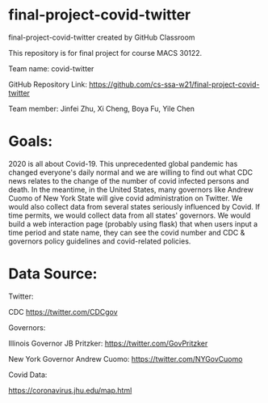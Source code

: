 # final-project-covid-twitter

final-project-covid-twitter created by GitHub Classroom

This repository is for final project for course MACS 30122.

Team name: covid-twitter

GitHub Repository Link: https://github.com/cs-ssa-w21/final-project-covid-twitter

Team member: Jinfei Zhu, Xi Cheng, Boya Fu, Yile Chen


# Goals: 

2020 is all about Covid-19. This unprecedented global pandemic has changed everyone's daily normal and we are willing to find out what CDC news relates to the change of the number of covid infected persons and death. In the meantime, in the United States, many governors like Andrew Cuomo of New York State will give covid administration on Twitter. We would also collect data from several states seriously influenced by Covid. If time permits, we would collect data from all states' governors. We would build a web interaction page (probably using flask) that when users input a time period and state name, they can see the covid number and CDC & governors policy guidelines and covid-related policies.


# Data Source:

Twitter: 

CDC https://twitter.com/CDCgov

Governors: 

Illinois Governor JB Pritzker: https://twitter.com/GovPritzker

New York Governor Andrew Cuomo: https://twitter.com/NYGovCuomo


Covid Data: 

https://coronavirus.jhu.edu/map.html


